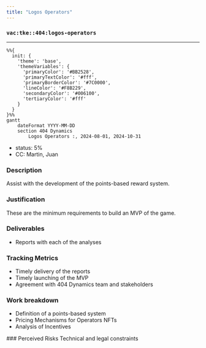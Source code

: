 ```yaml
---
title: "Logos Operators"
---
```

### `vac:tke::404:logos-operators`
---

```mermaid
%%{ 
  init: { 
    'theme': 'base', 
    'themeVariables': { 
      'primaryColor': '#BB2528', 
      'primaryTextColor': '#fff', 
      'primaryBorderColor': '#7C0000', 
      'lineColor': '#F8B229', 
      'secondaryColor': '#006100', 
      'tertiaryColor': '#fff' 
    } 
  } 
}%%
gantt
	dateFormat YYYY-MM-DD
	section 404 Dynamics
		Logos Operators :, 2024-08-01, 2024-10-31
```

- status: 5%
- CC: Martin, Juan

### Description
Assist with the development of the points-based reward system.

### Justification
These are the minimum requirements to build an MVP of the game.

### Deliverables
- Reports with each of the analyses

### Tracking Metrics
- Timely delivery of the reports
- Timely launching of the MVP
- Agreement with 404 Dynamics team and stakeholders

### Work breakdown
- Definition of a points-based system
- Pricing Mechanisms for Operators NFTs
- Analysis of Incentives

### Perceived Risks
Technical and legal constraints
